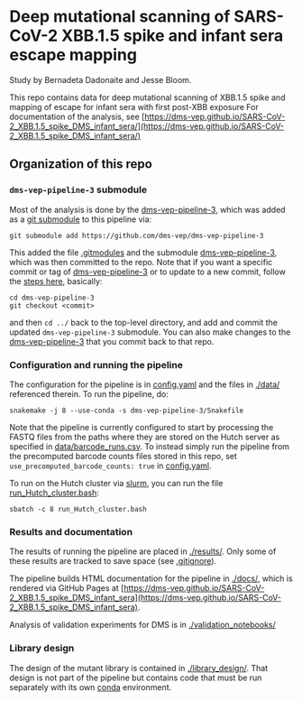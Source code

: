 # Deep mutational scanning of SARS-CoV-2 XBB.1.5 spike and infant sera escape mapping
Study by Bernadeta Dadonaite and Jesse Bloom.  

This repo contains data for deep mutational scanning of XBB.1.5 spike and mapping of escape for infant sera with first post-XBB exposure
For documentation of the analysis, see [https://dms-vep.github.io/SARS-CoV-2_XBB.1.5_spike_DMS_infant_sera/](https://dms-vep.github.io/SARS-CoV-2_XBB.1.5_spike_DMS_infant_sera/)

## Organization of this repo

### `dms-vep-pipeline-3` submodule

Most of the analysis is done by the [dms-vep-pipeline-3](https://github.com/dms-vep/dms-vep-pipeline-3), which was added as a [git submodule](https://git-scm.com/book/en/v2/Git-Tools-Submodules) to this pipeline via:

    git submodule add https://github.com/dms-vep/dms-vep-pipeline-3

This added the file [.gitmodules](.gitmodules) and the submodule [dms-vep-pipeline-3](dms-vep-pipeline-3), which was then committed to the repo.
Note that if you want a specific commit or tag of [dms-vep-pipeline-3](https://github.com/dms-vep/dms-vep-pipeline-3) or to update to a new commit, follow the [steps here](https://stackoverflow.com/a/10916398), basically:

    cd dms-vep-pipeline-3
    git checkout <commit>

and then `cd ../` back to the top-level directory, and add and commit the updated `dms-vep-pipeline-3` submodule.
You can also make changes to the [dms-vep-pipeline-3](https://github.com/dms-vep/dms-vep-pipeline-3) that you commit back to that repo.

### Configuration and running the pipeline
The configuration for the pipeline is in [config.yaml](config.yaml) and the files in [./data/](data) referenced therein.
To run the pipeline, do:

    snakemake -j 8 --use-conda -s dms-vep-pipeline-3/Snakefile

Note that the pipeline is currently configured to start by processing the FASTQ files from the paths where they are stored on the Hutch server as specified in [data/barcode_runs.csv](data/barcode_runs.csv).
To instead simply run the pipeline from the precomputed barcode counts files stored in this repo, set `use_precomputed_barcode_counts: true` in [config.yaml](config.yaml).

To run on the Hutch cluster via [slurm](https://slurm.schedmd.com/), you can run the file [run_Hutch_cluster.bash](run_Hutch_cluster.bash):

    sbatch -c 8 run_Hutch_cluster.bash

### Results and documentation
The results of running the pipeline are placed in [./results/](results).
Only some of these results are tracked to save space (see [.gitignore](.gitignore)).

The pipeline builds HTML documentation for the pipeline in [./docs/](docs), which is rendered via GitHub Pages at [https://dms-vep.github.io/SARS-CoV-2_XBB.1.5_spike_DMS_infant_sera](https://dms-vep.github.io/SARS-CoV-2_XBB.1.5_spike_DMS_infant_sera).

Analysis of validation experiments for DMS is in [./validation_notebooks/](validation_notebooks) 

### Library design
The design of the mutant library is contained in [./library_design/](library_design).
That design is not part of the pipeline but contains code that must be run separately with its own [conda](https://docs.conda.io/) environment.
